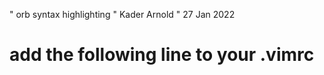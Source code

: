 " orb syntax highlighting
" Kader Arnold
" 27 Jan 2022

# add the following line to your .vimrc 
``` au BufRead,BufNewFile *.orb set filetype=orb


